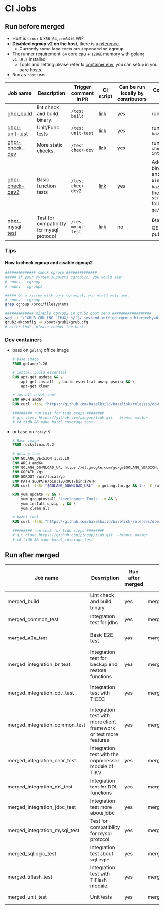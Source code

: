 CI Jobs
===

## Run before merged

- Host is `Linux` & `X86_64`, `arm64` is WIP.
- **Disabled cgroup v2 on the host**, there is a [reference](#how-to-check-cgroup-and-disable-cgroup2).
  - Currently some local tests are depended on cgroup.
- The runner requirement: `64` core cpu + `128GB` memory with golang `v1.19.7` installed
  - Tools and setting please refer to [container env](#dev-containers), you can setup in you bare hosts.
- Run as `root` user.

| Job name                                                            | Description                               | Trigger comment in PR | CI script                                                     | Can be run locally by contributors | Core Instructions to run locally                                                                                                                                                                                                                                                               |
| ------------------------------------------------------------------- | ----------------------------------------- | --------------------- | ------------------------------------------------------------- | ---------------------------------- | ---------------------------------------------------------------------------------------------------------------------------------------------------------------------------------------------------------------------------------------------------------------------------------------------- |
| [ghpr_build](/jobs/pingcap/tidb/latest/ghpr_build.groovy)           | lint check and build binary.              | `/test build`         | [link](/pipelines/pingcap/tidb/latest/ghpr_build.groovy)      | yes                                | run `make bazel_build`                                                                                                                                                                                                                                                                         |
| [ghpr-unit-test](/jobs/pingcap/tidb/latest/ghpr_unit_test.groovy)   | Unit/Func tests                           | `/test unit-test`     | [link](/pipelines/pingcap/tidb/latest/ghpr_unit_test.groovy)  | yes                                | run `make bazel_coverage_test`                                                                                                                                                                                                                                                                 | yes |
| [ghpr-check-dev](/jobs/pingcap/tidb/latest/ghpr_check.groovy)       | More static checks.                       | `/test check-dev`     | [link](/pipelines/pingcap/tidb/latest/ghpr_check.groovy)      | yes                                | run `make gogenerate check integrationtest`                                                                                                                                                                                                                                                        |
| [ghpr-check-dev2](/jobs/pingcap/tidb/latest/ghpr_check2.groovy)     | Basic function tests                      | `/test check-dev2`    | [link](/pipelines/pingcap/tidb/latest/ghpr_check2.groovy)     | yes                                | Add component binaries `tikv-server` and `pd-server` to the `bin/` dir after `make bazel_build`, then run the scripts in `scripts/pingcap/tidb` folder of  `pingcap-qe/ci` repo, [detail](https://github.com/PingCAP-QE/ci/blob/main/pipelines/pingcap/tidb/latest/ghpr_check2.groovy#L79-L86) |
| [ghpr-mysql-test](/jobs/pingcap/tidb/latest/ghpr_mysql_test.groovy) | Test for compatibility for mysql protocol | `/test mysql-test`    | [link](/pipelines/pingcap/tidb/latest/ghpr_mysql_test.groovy) | no                                 | 🔒test repo(PingCAP-QE/tidb-test) not public                                                                                                                                                                                                                                                       |


### Tips

#### How to check cgroup and disable cgroup2

```bash
############## check cgroup ##############
##### If your system supports cgroupv2, you would see:
# nodev   cgroup
# nodev   cgroup2

##### On a system with only cgroupv1, you would only see:
# nodev   cgroup
grep cgroup /proc/filesystems

############# disable cgroup2 in grub2 boot menu ##################
sed -i '/^GRUB_CMDLINE_LINUX/ s/"$/ systemd.unified_cgroup_hierarchy=0"/' /etc/default/grub
grub2-mkconfig -o /boot/grub2/grub.cfg
# after that, please reboot the host.
```

### Dev containers

- base on `golang` office image
    ```Dockerfile
    # Base image
    FROM golang:1.20

    # install build essential
    RUN apt-get update && \
        apt-get install -y build-essential unzip psmisc && \
        apt-get clean

    # install bazel tool
    ENV ARCH amd64
    RUN curl -fsSL "https://github.com/bazelbuild/bazelisk/releases/download/v1.16.0/bazelisk-linux-${ARCH}" -o /usr/local/bin/bazel && chmod +x /usr/local/bin/bazel

    ######### run test for tidb steps ########
    # git clone https://github.com/pingap/tidb.git --branch master
    # cd tidb && make bazel_coverage_test
    ```
- or base on `rocky:9`
    ```Dockerfile
    # Base image
    FROM rockylinux:9.2

    # golang tool
    ENV GOLANG_VERSION 1.20.10
    ENV ARCH amd64
    ENV GOLANG_DOWNLOAD_URL https://dl.google.com/go/go$GOLANG_VERSION.linux-$ARCH.tar.gz
    ENV GOPATH /go
    ENV GOROOT /usr/local/go
    ENV PATH $GOPATH/bin:$GOROOT/bin:$PATH
    RUN curl -fsSL "$GOLANG_DOWNLOAD_URL" -o golang.tar.gz && tar -C /usr/local -xzf golang.tar.gz && rm golang.tar.gz

    RUN yum update -y && \
        yum groupinstall 'Development Tools' -y && \
        yum install unzip -y && \
        yum clean all

    # bazel tool
    RUN curl -fsSL "https://github.com/bazelbuild/bazelisk/releases/download/v1.16.0/bazelisk-linux-${ARCH}" -o /usr/local/bin/bazel && chmod +x /usr/local/bin/bazel

    ######### run test for tidb steps ########
    # git clone https://github.com/pingap/tidb.git --branch master
    # cd tidb && make bazel_coverage_test
    ```

## Run after merged

| Job name                       | Description                                                       | Run after merged | CI script                             | Core Instructions to run locally                                                                                                                                                                                                       | Can be run locally by contributors | Trigger comment in pull request |
| ------------------------------ | ----------------------------------------------------------------- | ---------------- | ------------------------------------- | -------------------------------------------------------------------------------------------------------------------------------------------------------------------------------------------------------------------------------------- | ---------------------------------- | ------------------------------- |
| merged_build                   | Lint check and build binary                                       | yes              | merged_build.groovy                   | run `make bazel_build`                                                                                                                                                                                                                 | yes                                | N/A                             |
| merged_common_test             | integration test for jdbc                                         | yes              | merged_common_test.groovy             | 🔒test repo(pingcap/tidb-test) not public                                                                                                                                                                                               | no                                 | N/A                             |
| merged_e2e_test                | Basic E2E test                                                    | yes              | merged_e2e_test.groovy                | Run run-tests.sh shell under tests/graceshutdown and tests/globalkilltest                                                                                                                                                              | yes                                | N/A                             |
| merged_integration_br_test     | Integration test for backup and restore functions                 | yes              | merged_integration_br_test.groovy     | Run case with `tests/run.sh` shell, [the case list](https://github.com/PingCAP-QE/ci/blob/main/pipelines/pingcap/tidb/latest/merged_integration_br_test.groovy#L94~L112).                                                              | yes                                | N/A                             |
| merged_integration_cdc_test    | Integration test with TiCDC                                       | yes              | merged_integration_cdc_test.groovy    | Run case with make task in pingcap/tiflow repo: `make integration_test_mysql CASE="${CASES}"`, [the case list](https://github.com/PingCAP-QE/ci/blob/main/pipelines/pingcap/tidb/latest/merged_integration_cdc_test.groovy#L132~L143). | yes                                | N/A                             |
| merged_integration_common_test | Integration test with more client framework or test more features | yes              | merged_integration_common_test.groovy | 🔒test repo(pingcap/tidb-test) not public                                                                                                                                                                                               | no                                 | N/A                             |
| merged_integration_copr_test   | Integration test with the coprocessor module of TiKV              | yes              | merged_integration_copr_test.groovy   | Run `make push-down-test` in `tikv/tikv-copr-test` repo                                                                                                                                                                                | yes                                | N/A                             |
| merged_integration_ddl_test    | Integration test for DDL functions                                | yes              | merged_integration_ddl_test.groovy    | 🔒test repo(pingcap/tidb-test) not public                                                                                                                                                                                               | no                                 | N/A                             |
| merged_integration_jdbc_test   | Integration test more about jdbc                                  | yes              | merged_integration_jdbc_test.groovy   | 🔒test repo(pingcap/tidb-test) not public                                                                                                                                                                                               | no                                 | N/A                             |
| merged_integration_mysql_test  | Test for compatibility for mysql protocol                         | yes              | merged_integration_mysql_test.groovy  | 🔒test repo(pingcap/tidb-test) not public                                                                                                                                                                                               | no                                 | N/A                             |
| merged_sqllogic_test           | Integration test about sql logic                                  | yes              | merged_sqllogic_test.groovy           | 🔒test repo(pingcap/tidb-test) not public                                                                                                                                                                                               | no                                 | N/A                             |
| merged_tiflash_test            | Integration test with TiFlash module.                             | yes              | merged_tiflash_test.groovy            | Docker build with tidb [dockefile](https://raw.githubusercontent.com/PingCAP-QE/artifacts/main/dockerfiles/tidb.Dockerfile), then test with script in `pingcap/tiflash` repo: `tests/docker/run.sh`                                    | yes                                | N/A                             |
| merged_unit_test               | Unit tests                                                        | yes              | merged_unit_test.groovy               | run `./build/jenkins_unit_test`.sh                                                                                                                                                                                                     | yes                                | N/A                             |
